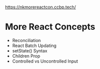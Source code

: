 https://nkmorereactcon.ccbp.tech/

# More React Concepts

- Reconciliation
- React Batch Updating
- setState() Syntax
- Children Prop
- Controlled vs Uncontrolled Input
